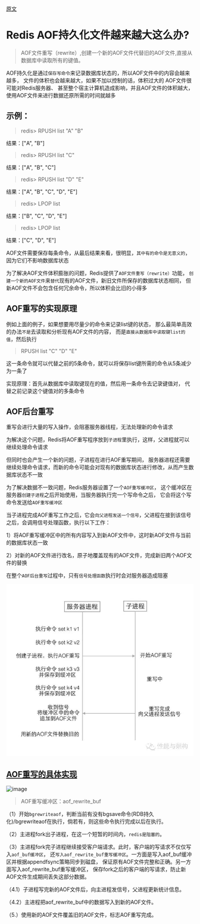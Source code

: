 
[原文](https://cloud.tencent.com/developer/article/1081994)

# Redis AOF持久化文件越来越大这么办?

> AOF文件重写（rewrite）,创建一个新的AOF文件代替旧的AOF文件,直接从数据库中读取所有的键值。

AOF持久化是通过`保存写命令`来记录数据库状态的，所以AOF文件中的内容会越来越多，
文件的体积也会越来越大，如果不加以控制的话，体积过大的 AOF文件很可能对Redis服务器、
甚至整个宿主计算机造成影响，并且AOF文件的体积越大，
使用AOF文件来进行数据还原所需的时间就越多

## 示例：

> redis> RPUSH list "A" "B"

结果：["A", "B"]

> redis> RPUSH list "C"

结果：["A", "B", "C"]

> redis> RPUSH list "D" "E"

结果：["A", "B", "C", "D", "E"]

> redis> LPOP list

结果：["B", "C", "D", "E"]

> redis> LPOP list

结果：["C", "D", "E"]

AOF文件需要保存每条命令，从最后结果来看，很明显，`其中有的命令是无意义的`，
因为它们不影响数据库状态

为了解决AOF文件体积膨胀的问题，Redis提供了`AOF文件重写（rewrite）`功能，
`创建一个新的AOF文件`来`替代`现有的AOF文件，新旧文件所保存的数据库状态相同，
但新AOF文件不会包含任何冗余命令，所以体积会比旧的小得多

## AOF重写的实现原理

例如上面的例子，如果想要用尽量少的命令来记录list键的状态，
那么最简单高效的办法`不是`去读取和分析现有AOF文件的内容，
而是`直接从数据库中读取键list的值`，然后执行

> RPUSH list "C" "D" "E"

这一条命令就可以代替之前的5条命令，就可以将保存list键所需的命令从5条减少为一条了

实现原理：首先从数据库中读取键现在的值，然后用一条命令去记录键值对，
代替之前记录这个键值对的多条命令

## AOF后台重写

重写会进行大量的写入操作，会阻塞服务器线程，无法处理新的命令请求

为解决这个问题，Redis将AOF重写程序放到`子进程`里执行，这样，父进程就可以继续处理命令请求

但同时也会产生一个新的问题，子进程在进行AOF重写期间，
服务器进程还需要继续处理命令请求，而新的命令可能会对现有的数据库状态进行修改，从而产生数据库状态不一致

为了解决数据不一致问题，Redis服务器设置了一个`AOF重写缓冲区`，
这个缓冲区在服务器`创建子进程`之后开始使用，当服务器执行完一个写命令之后，
它会将这个写命令发送给`AOF重写缓冲区`

当子进程完成AOF重写工作之后，它会`向父进程发送一个信号`，父进程在接到该信号之后，会调用信号处理函数，执行以下工作：

1）将AOF重写缓冲区中的所有内容写入到新AOF文件中，这时新AOF文件与当前的数据库状态一致

2）对新的AOF文件进行改名，原子地覆盖现有的AOF文件，完成新旧两个AOF文件的替换

在整个`AOF后台重写`过程中，只有`信号处理函数`执行时会对服务器造成阻塞

![](/images/redis/redis_aof_rewrite.jpeg)

## [AOF重写的具体实现](https://www.cnblogs.com/chichung/p/12687101.html)

![image](https://user-images.githubusercontent.com/7867225/157565316-7f87807b-b205-40b0-8fa2-dda216c0ce82.png)

> AOF重写缓冲区：aof_rewrite_buf

（1）开始`bgrewriteaof`，判断当前有没有bgsave命令(RDB持久化)/bgrewriteaof在执行，倘若有，则这些命令执行完成以后在执行。

（2）主进程fork出子进程，在这一个短暂的时间内，`redis是阻塞的`。

（3）主进程fork完子进程继续接受客户端请求。此时，客户端的写请求不仅仅写入`aof_buf缓冲区`，
还`写入aof_rewrite_buf重写缓冲区`。一方面是写入aof_buf缓冲区并根据appendfsync策略同步到磁盘，
保证原有AOF文件完整和正确。另一方面写入aof_rewrite_buf重写缓冲区，
保存fork之后的客户端的写请求，防止新AOF文件生成期间丢失这部分数据。

（4.1）子进程写完新的AOF文件后，向主进程发信号，父进程更新统计信息。

（4.2）主进程把aof_rewrite_buf中的数据写入到新的AOF文件。

（5.）使用新的AOF文件覆盖旧的AOF文件，标志AOF重写完成。


